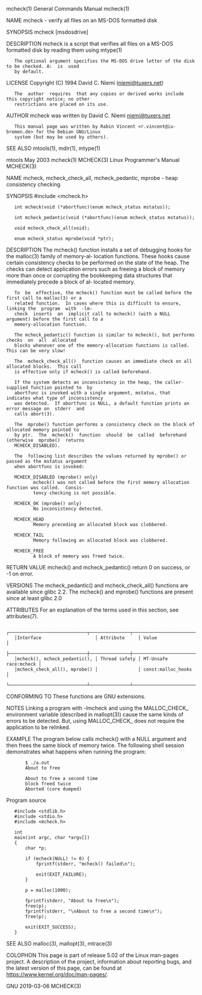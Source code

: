 mcheck(1)                               General Commands Manual                              mcheck(1)

NAME
       mcheck - verify all files on an MS-DOS formatted disk

SYNOPSIS
       mcheck [msdosdrive]

DESCRIPTION
       mcheck  is  a  script  that verifies all files on a MS-DOS formatted disk by reading them using
       mtype(1)

       The optional argument specifies the MS-DOS drive letter of the disk to be checked. A:  is  used
       by default.

LICENSE
       Copyright (C) 1994 David C. Niemi (niemi@tuxers.net)

       The  author  requires  that any copies or derived works include this copyright notice; no other
       restrictions are placed on its use.

AUTHOR
       mcheck was written by David C. Niemi <niemi@tuxers.net>

       This manual page was written by Rabin Vincent <r.vincent@iu-bremen.de> for the Debian GNU/Linux
       system (but may be used by others).

SEE ALSO
       mtools(1), mdir(1), mtype(1)

mtools                                         May 2003                                      mcheck(1)
MCHECK(3)                              Linux Programmer's Manual                             MCHECK(3)

NAME
       mcheck, mcheck_check_all, mcheck_pedantic, mprobe - heap consistency checking

SYNOPSIS
       #include <mcheck.h>

       int mcheck(void (*abortfunc)(enum mcheck_status mstatus));

       int mcheck_pedantic(void (*abortfunc)(enum mcheck_status mstatus));

       void mcheck_check_all(void);

       enum mcheck_status mprobe(void *ptr);

DESCRIPTION
       The  mcheck() function installs a set of debugging hooks for the malloc(3) family of memory-al‐
       location functions.  These hooks cause certain consistency checks to be performed on the  state
       of  the  heap.  The checks can detect application errors such as freeing a block of memory more
       than once or corrupting the bookkeeping data structures that immediately precede a block of al‐
       located memory.

       To  be  effective, the mcheck() function must be called before the first call to malloc(3) or a
       related function.  In cases where this is difficult to ensure, linking the  program  with  -lm‐
       check  inserts  an  implicit call to mcheck() (with a NULL argument) before the first call to a
       memory-allocation function.

       The mcheck_pedantic() function is similar to mcheck(), but performs  checks  on  all  allocated
       blocks whenever one of the memory-allocation functions is called.  This can be very slow!

       The  mcheck_check_all()  function causes an immediate check on all allocated blocks.  This call
       is effective only if mcheck() is called beforehand.

       If the system detects an inconsistency in the heap, the caller-supplied function pointed to  by
       abortfunc is invoked with a single argument, mstatus, that indicates what type of inconsistency
       was detected.  If abortfunc is NULL, a default function prints an error message on  stderr  and
       calls abort(3).

       The  mprobe() function performs a consistency check on the block of allocated memory pointed to
       by ptr.  The  mcheck()  function  should  be  called  beforehand  (otherwise  mprobe()  returns
       MCHECK_DISABLED).

       The  following list describes the values returned by mprobe() or passed as the mstatus argument
       when abortfunc is invoked:

       MCHECK_DISABLED (mprobe() only)
              mcheck() was not called before the first memory allocation function was called.  Consis‐
              tency checking is not possible.

       MCHECK_OK (mprobe() only)
              No inconsistency detected.

       MCHECK_HEAD
              Memory preceding an allocated block was clobbered.

       MCHECK_TAIL
              Memory following an allocated block was clobbered.

       MCHECK_FREE
              A block of memory was freed twice.

RETURN VALUE
       mcheck() and mcheck_pedantic() return 0 on success, or -1 on error.

VERSIONS
       The  mcheck_pedantic()  and  mcheck_check_all()  functions  are available since glibc 2.2.  The
       mcheck() and mprobe() functions are present since at least glibc 2.0

ATTRIBUTES
       For an explanation of the terms used in this section, see attributes(7).

       ┌─────────────────────────────┬───────────────┬───────────────────────┐
       │Interface                    │ Attribute     │ Value                 │
       ├─────────────────────────────┼───────────────┼───────────────────────┤
       │mcheck(), mcheck_pedantic(), │ Thread safety │ MT-Unsafe race:mcheck │
       │mcheck_check_all(), mprobe() │               │ const:malloc_hooks    │
       └─────────────────────────────┴───────────────┴───────────────────────┘

CONFORMING TO
       These functions are GNU extensions.

NOTES
       Linking a program with -lmcheck and using the MALLOC_CHECK_ environment variable (described  in
       mallopt(3))  cause  the same kinds of errors to be detected.  But, using MALLOC_CHECK_ does not
       require the application to be relinked.

EXAMPLE
       The program below calls mcheck() with a NULL argument and then frees the same block  of  memory
       twice.  The following shell session demonstrates what happens when running the program:

           $ ./a.out
           About to free

           About to free a second time
           block freed twice
           Aborted (core dumped)

   Program source

       #include <stdlib.h>
       #include <stdio.h>
       #include <mcheck.h>

       int
       main(int argc, char *argv[])
       {
           char *p;

           if (mcheck(NULL) != 0) {
               fprintf(stderr, "mcheck() failed\n");

               exit(EXIT_FAILURE);
           }

           p = malloc(1000);

           fprintf(stderr, "About to free\n");
           free(p);
           fprintf(stderr, "\nAbout to free a second time\n");
           free(p);

           exit(EXIT_SUCCESS);
       }

SEE ALSO
       malloc(3), mallopt(3), mtrace(3)

COLOPHON
       This  page  is  part  of  release  5.02  of  the Linux man-pages project.  A description of the
       project, information about reporting bugs, and the latest version of this page, can be found at
       https://www.kernel.org/doc/man-pages/.

GNU                                           2019-03-06                                     MCHECK(3)
